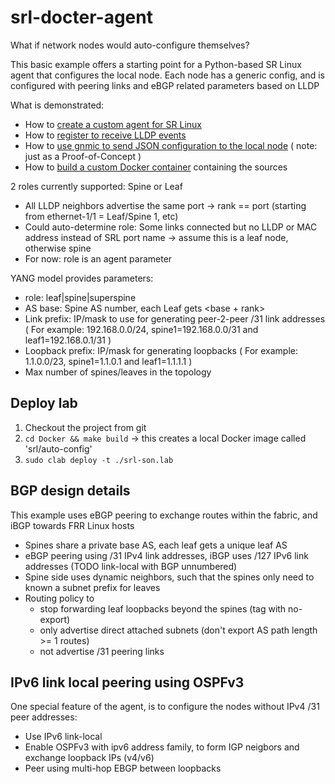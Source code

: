 # srl-docter-agent

What if network nodes would auto-configure themselves?

This basic example offers a starting point for a Python-based SR Linux agent that configures the local node.
Each node has a generic config, and is configured with peering links and eBGP related parameters based on LLDP

What is demonstrated:
* How to [create a custom agent for SR Linux](https://github.com/jbemmel/srl-self-organizing/tree/main/appmgr)
* How to [register to receive LLDP events](https://github.com/jbemmel/srl-self-organizing/blob/main/appmgr/auto-config-agent.py#L47)
* How to [use gnmic to send JSON configuration to the local node](https://github.com/jbemmel/srl-self-organizing/blob/main/appmgr/gnmic-configure-interface.sh) ( note: just as a Proof-of-Concept )
* How to [build a custom Docker container](https://github.com/jbemmel/srl-self-organizing/tree/main/Docker) containing the sources

2 roles currently supported: Spine or Leaf
* All LLDP neighbors advertise the same port -> rank == port (starting from ethernet-1/1 = Leaf/Spine 1, etc)
* Could auto-determine role: Some links connected but no LLDP or MAC address instead of SRL port name -> assume this is a leaf node, otherwise spine
* For now: role is an agent parameter

YANG model provides parameters:
* role: leaf|spine|superspine
* AS base: Spine AS number, each Leaf gets <base + rank>
* Link prefix: IP/mask to use for generating peer-2-peer /31 link addresses 
  ( For example: 192.168.0.0/24, spine1=192.168.0.0/31 and leaf1=192.168.0.1/31 )
* Loopback prefix: IP/mask for generating loopbacks
  ( For example: 1.1.0.0/23, spine1=1.1.0.1 and leaf1=1.1.1.1 )
* Max number of spines/leaves in the topology

## Deploy lab
1. Checkout the project from git
2. `cd Docker && make build` -> this creates a local Docker image called 'srl/auto-config'
3. `sudo clab deploy -t ./srl-son.lab`

## BGP design details
This example uses eBGP peering to exchange routes within the fabric, and iBGP towards FRR Linux hosts
* Spines share a private base AS, each leaf gets a unique leaf AS
* eBGP peering using /31 IPv4 link addresses, iBGP uses /127 IPv6 link addresses (TODO link-local with BGP unnumbered)
* Spine side uses dynamic neighbors, such that the spines only need to known a subnet prefix for leaves
* Routing policy to 
  + stop forwarding leaf loopbacks beyond the spines (tag with no-export)
  + only advertise direct attached subnets (don't export AS path length >= 1 routes)
  + not advertise /31 peering links

## IPv6 link local peering using OSPFv3
One special feature of the agent, is to configure the nodes without IPv4 /31 peer addresses:
* Use IPv6 link-local
* Enable OSPFv3 with ipv6 address family, to form IGP neigbors and exchange loopback IPs (v4/v6)
* Peer using multi-hop EBGP between loopbacks
